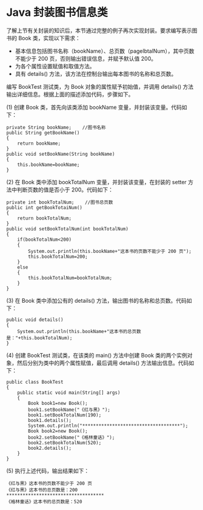 # Java 封装图书信息类

了解上节有关封装的知识后，本节通过完整的例子再次实现封装。要求编写表示图书的 Book 类，实现以下需求：

*   基本信息包括图书名称（bookName）、总页数（pagelbtalNum），其中页数不能少于 200 页，否则输出错误信息，并赋予默认值 200。
*   为各个属性设置赋值和取值方法。
*   具有 details() 方法，该方法在控制台输出每本图书的名称和总页数。

编写 BookTest 测试类，为 Book 对象的属性赋予初始值，并调用 details() 方法输出详细信息。根据上面的描述添加代码，步骤如下。

(1) 创建 Book 类，首先向该类添加 bookName 变量，并封装该变量。代码如下：

```
private String bookName;    //图书名称
public String getBookName()
{
    return bookName;
}
public void setBookName(String bookName)
{
    this.bookName=bookName;
}
```

(2) 在 Book 类中添加 bookTotalNum 变量，并封装该变量，在封装的 setter 方法中判断页数的值是否小于 200。代码如下：

```
private int bookTotalNum;    //图书总页数
public int getBookTotaiNum()
{
    return bookTotalNum;
}
public void setBookTotalNum(int bookTotalNum)
{
    if(bookTotalNum<200)
    {
        System.out.println(this.bookName+"这本书的页数不能少于 200 页");
        this.bookTotalNum=200;
    }
    else
    {
        this.bookTotalNum=bookTotalNum;
    }
}
```

(3) 在 Book 类中添加公有的 details() 方法，输出图书的名称和总页数。代码如下：

```
public void details()
{
    System.out.println(this.bookName+"这本书的总页数是："+this.bookTotalNum);
}
```

(4) 创建 BookTest 测试类，在该类的 main() 方法中创建 Book 类的两个实例对象，然后分别为类中的两个属性赋值，最后调用 details() 方法输出信息。代码如下：

```
public class BookTest
{
    public static void main(String[] args)
    {
        Book book1=new Book();
        book1.setBookName("《红与黑》");
        book1.setBookTotalNum(190);
        book1.details();
        System.out.println("************************************");
        Book book2=new Book();
        book2.setBookName("《格林童话》");
        book2.setBookTotalNum(520);
        book2.details();
    }
}
```

(5) 执行上述代码，输出结果如下：

```
《红与黑》这本书的页数不能少于 200 页
《红与黑》这本书的总页数是：200
************************************
《格林童话》这本书的总页数是：520
```